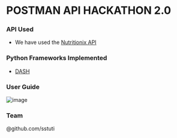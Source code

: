 # POSTMAN API HACKATHON 2.0
	
### API Used
- We have used the [Nutritionix API](https://www.nutritionix.com/business/api)
### Python Frameworks Implemented
- [DASH](https://dash.plotly.com/introduction)
### User Guide
![image](https://user-images.githubusercontent.com/100038013/216224034-5a435754-ffcf-4f6b-b986-2a477857f375.png)

### Team
@github.com/sstuti
